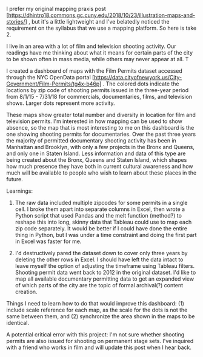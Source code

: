 I prefer my original mapping praxis post [https://dhintro18.commons.gc.cuny.edu/2018/10/23/illustration-maps-and-stories/] , but it's a little lightweight and I've belatedly noticed the requirement on the syllabus that we use a mapping platform. So here is take 2.

I live in an area with a lot of film and television shooting activity. Our readings have me thinking about what it means for certain parts of the city to be shown often in mass media, while others may never appear at all. T

I created a dashboard of maps with the Film Permits dataset accessed through the NYC OpenData portal [https://data.cityofnewyork.us/City-Government/Film-Permits/tg4x-b46p] . The colored dots indicate the locations by zip code of shooting permits issued in the three-year period from 8/1/15 - 7/31/18 for commercials, documentaries, films, and television shows. Larger dots represent more activity.

These maps show greater total number and diversity in location for film and television permits. I'm interested in how mapping can be used to show absence, so the map that is most interesting to me on this dashboard is the one showing shooting permits for documentaries. Over the past three years the majority of permitted documentary shooting activity has been in Manhattan and Brooklyn, with only a few projects in the Bronx and Queens, and only one in Staten Island. Less information and data of this type are being created about the Bronx, Queens and Staten Island, which shapes how much presence they have both in current cultural awareness and how much will be available to people who wish to learn about these places in the future.

Learnings: 
1. The raw data included multiple zipcodes for some permits in a single cell. I broke them apart into separate columns in Excel, then wrote a Python script that used Pandas and the melt function (method?) to reshape this into long, skinny data that Tableau could use to map each zip code separately. It would be better if I could have done the entire thing in Python, but I was under a time constraint and doing the first part in Excel was faster for me.

2. I'd destructively pared the dataset down to cover only three years by deleting the other rows in Excel. I should have left the data intact to leave myself the option of adjusting the timeframe using Tableau filters. Shooting permit data went back to 2012 in the original dataset. I'd like to map all available documentary permitting data to get an expanded view of which parts of the city are the topic of formal archival(?) content creation.

Things I need to learn how to do that would improve this dashboard: (1) include scale reference for each map, as the scale for the dots is not the same between them, and (2) synchronize the area shown in the maps to be identical.

A potential critical error with this project: I'm not sure whether shooting permits are also issued for shooting on permanent stage sets. I've inquired with a friend who works in film and will update this post when I hear back.
